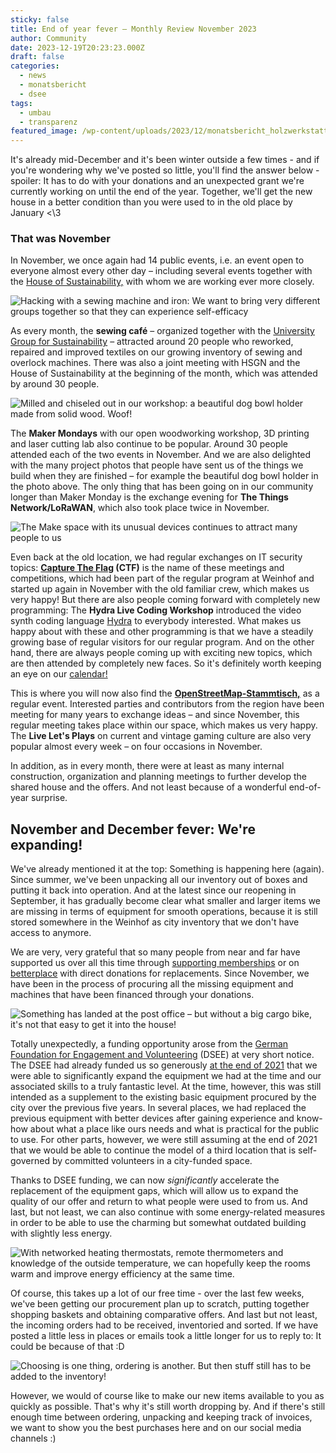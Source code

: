 ```yaml
---
sticky: false
title: End of year fever – Monthly Review November 2023
author: Community
date: 2023-12-19T20:23:23.000Z
draft: false
categories:
  - news
  - monatsbericht
  - dsee
tags:
  - umbau
  - transparenz
featured_image: /wp-content/uploads/2023/12/monatsbericht_holzwerkstatt.jpg
---
```


It's already mid-December and it's been winter outside a few times - and if you're wondering why we've posted so little, you'll find the answer below - spoiler: It has to do with your donations and an unexpected grant we're currently working on until the end of the year. Together, we'll get the new house in a better condition than you were used to in the old place by January \<\3

### That was November

In November, we once again had 14 public events, i.e. an event open to everyone almost every other day – including several events together with the [House of Sustainability,](https://www.h-d-n.org/) with whom we are working ever more closely.

![Hacking with a sewing machine and iron: We want to bring very different groups together so that they can experience self-efficacy](/wp-content/uploads/2023/12/monatsbericht_naehcafe.jpg)

As every month, the **sewing café** – organized together with the [University Group for Sustainability](https://www.uni-ulm.de/misc/hg-nachhaltigkeit/hsgn/) – attracted around 20 people who reworked, repaired and improved textiles on our growing inventory of sewing and overlock machines. 
There was also a joint meeting with HSGN and the House of Sustainability at the beginning of the month, which was attended by around 30 people.

![Milled and chiseled out in our workshop: a beautiful dog bowl holder made from solid wood. Woof!](/wp-content/uploads/2023/12/monatsbericht_napf.jpg)

The **Maker Mondays** with our open woodworking workshop, 3D printing and laser cutting lab also continue to be popular. Around 30 people attended each of the two events in November. 
And we are also delighted with the many project photos that people have sent us of the things we build when they are finished – for example the beautiful dog bowl holder in the photo above. 
The only thing that has been going on in our community longer than Maker Monday is the exchange evening for **The Things Network/LoRaWAN**, which also took place twice in November.

![The Make space with its unusual devices continues to attract many people to us](/wp-content/uploads/2023/12/monatsbericht_fraese.jpg)

Even back at the old location, we had regular exchanges on IT security topics: **[Capture The Flag](https://de.wikipedia.org/wiki/Capture_the_Flag#Computersicherheit) (CTF)** is the name of these meetings and competitions, which had been part of the regular program at Weinhof and started up again in November with the old familiar crew, which makes us very happy! 
But there are also people coming forward with completely new programming: The **Hydra Live Coding Workshop** introduced the video synth coding language [Hydra](https://hydra.ojack.xyz/) to everybody interested. 
What makes us happy about with these and other programming is that we have a steadily growing base of regular visitors for our regular program. 
And on the other hand, there are always people coming up with exciting new topics, which are then attended by completely new faces. 
So it's definitely worth keeping an eye on our [calendar!](/termine-und-oeffnungszeiten/)

This is where you will now also find the [**OpenStreetMap-Stammtisch,**](https://wiki.openstreetmap.org/wiki/Ulm_Neu-Ulm/Stammtisch) as a regular event. Interested parties and contributors from the region have been meeting for many years to exchange ideas – and since November, this regular meeting takes place within our space, which makes us very happy. 
The **Live Let's Plays** on current and vintage gaming culture are also very popular almost every week – on four occasions in November.

In addition, as in every month, there were at least as many internal construction, organization and planning meetings to further develop the shared house and the offers. And not least because of a wonderful end-of-year surprise.

## November and December fever: We're expanding!

We've already mentioned it at the top: Something is happening here (again). 
Since summer, we've been unpacking all our inventory out of boxes and putting it back into operation. 
And at the latest since our reopening in September, it has gradually become clear what smaller and larger items we are missing in terms of equipment for smooth operations, because it is still stored somewhere in the Weinhof as city inventory that we don't have access to anymore.

We are very, very grateful that so many people from near and far have supported us over all this time through [supporting memberships](/verein/) or on [betterplace](https://www.betterplace.org/de/projects/85727-das-temporaerhaus-gestaltet-selbstbestimmte-stadtentwicklung-mit) with direct donations for replacements. Since November, we have been in the process of procuring all the missing equipment and machines that have been financed through your donations.

![Something has landed at the post office – but without a big cargo bike, it's not that easy to get it into the house!](/wp-content/uploads/2023/12/monatsbericht_logistik.jpg)

Totally unexpectedly, a funding opportunity arose from the [German Foundation for Engagement and Volunteering](https://www.deutsche-stiftung-engagement-und-ehrenamt.de/) (DSEE) at very short notice. The DSEE had already funded us so generously [at the end of 2021](/förderung-der-deutschen-stiftung-für-engagement-und-ehrenamt-dsee/) that we were able to significantly expand the equipment we had at the time and our associated skills to a truly fantastic level. At the time, however, this was still intended as a supplement to the existing basic equipment procured by the city over the previous five years. In several places, we had replaced the previous equipment with better devices after gaining experience and know-how about what a place like ours needs and what is practical for the public to use. For other parts, however, we were still assuming at the end of 2021 that we would be able to continue the model of a third location that is self-governed by committed volunteers in a city-funded space.

Thanks to DSEE funding, we can now _significantly_ accelerate the replacement of the equipment gaps, which will allow us to expand the quality of our offer and return to what people were used to from us. And last, but not least, we can also continue with some energy-related measures in order to be able to use the charming but somewhat outdated building with slightly less energy.

![With networked heating thermostats, remote thermometers and knowledge of the outside temperature, we can hopefully keep the rooms warm and improve energy efficiency at the same time.](/wp-content/uploads/2023/12/monatsbericht_thermostat.jpg)

Of course, this takes up a lot of our free time - over the last few weeks, we've been getting our procurement plan up to scratch, putting together shopping baskets and obtaining comparative offers. And last but not least, the incoming orders had to be received, inventoried and sorted. If we have posted a little less in places or emails took a little longer for us to reply to: It could be because of that :D

![Choosing is one thing, ordering is another. But then stuff still has to be added to the inventory!](/wp-content/uploads/2023/12/monatsbericht_inventarisierung.jpg)

However, we would of course like to make our new items available to you as quickly as possible. That's why it's still worth dropping by. And if there's still enough time between ordering, unpacking and keeping track of invoices, we want to show you the best purchases here and on our social media channels :)

